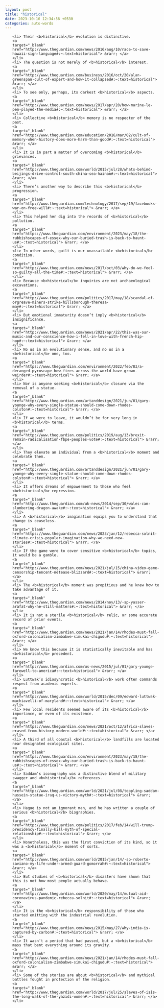 ```yaml
---
layout: post
title: "historical"
date: 2023-10-10 12:34:56 +0530
categories: auto-words
---
```

<ol>

    <li> Their <b>historical</b> evolution is distinctive.
    <a 
    target="_blank" 
    href="http://www.theguardian.com/news/2016/aug/10/race-to-save-hawaii-sign-language#:~:text=historical"> &rarr; </a>
    </li>
    <li> The question is not merely of <b>historical</b> interest.
    <a 
    target="_blank" 
    href="http://www.theguardian.com/business/2016/oct/20/alan-greenspan-cult-of-expert-and-how-it-collapsed#:~:text=historical"> &rarr; </a>
    </li>
    <li> To see only, perhaps, its darkest <b>historical</b> aspects.
    <a 
    target="_blank" 
    href="http://www.theguardian.com/news/2017/apr/20/how-marine-le-pen-played-the-media#:~:text=historical"> &rarr; </a>
    </li>
    <li> Collective <b>historical</b> memory is no respecter of the past.
    <a 
    target="_blank" 
    href="http://www.theguardian.com/education/2016/mar/02/cult-of-memory-when-history-does-more-harm-than-good#:~:text=historical"> &rarr; </a>
    </li>
    <li> It is in part a matter of overcoming <b>historical</b> grievances.
    <a 
    target="_blank" 
    href="http://www.theguardian.com/world/2015/jul/28/whats-behind-beijings-drive-control-south-china-sea-hainan#:~:text=historical"> &rarr; </a>
    </li>
    <li> There’s another way to describe this <b>historical</b> progression.
    <a 
    target="_blank" 
    href="http://www.theguardian.com/technology/2017/sep/19/facebooks-war-on-free-will#:~:text=historical"> &rarr; </a>
    </li>
    <li> This helped her dig into the records of <b>historical</b> pollution.
    <a 
    target="_blank" 
    href="https://www.theguardian.com/environment/2023/may/18/the-rubbishscapes-of-essex-why-our-buried-trash-is-back-to-haunt-us#:~:text=historical"> &rarr; </a>
    </li>
    <li> In other words, guilt is our unassailable <b>historical</b> condition.
    <a 
    target="_blank" 
    href="http://www.theguardian.com/news/2017/oct/03/why-do-we-feel-so-guilty-all-the-time#:~:text=historical"> &rarr; </a>
    </li>
    <li> Because <b>historical</b> inquiries are not archaeological excavations.
    <a 
    target="_blank" 
    href="http://www.theguardian.com/politics/2017/may/18/scandal-of-orgreave-miners-strike-hillsborough-theresa-may#:~:text=historical"> &rarr; </a>
    </li>
    <li> But emotional immaturity doesn’t imply <b>historical</b> insignificance.
    <a 
    target="_blank" 
    href="http://www.theguardian.com/news/2021/apr/22/this-was-our-music-and-our-conscience-how-i-fell-in-love-with-french-hip-hop#:~:text=historical"> &rarr; </a>
    </li>
    <li> No us in an evolutionary sense, and no us in a <b>historical</b> one, too.
    <a 
    target="_blank" 
    href="https://www.theguardian.com/environment/2022/feb/03/a-deranged-pyroscape-how-fires-across-the-world-have-grown-weirder#:~:text=historical"> &rarr; </a>
    </li>
    <li> Nor is anyone seeking <b>historical</b> closure via the removal of a statue.
    <a 
    target="_blank" 
    href="http://www.theguardian.com/artanddesign/2021/jun/01/gary-younge-why-every-single-statue-should-come-down-rhodes-colston#:~:text=historical"> &rarr; </a>
    </li>
    <li> If we were to leave, it wouldn’t be for very long in <b>historical</b> terms.
    <a 
    target="_blank" 
    href="http://www.theguardian.com/politics/2019/aug/13/brexit-remain-radicalisation-fbpe-peoples-vote#:~:text=historical"> &rarr; </a>
    </li>
    <li> They elevate an individual from a <b>historical</b> moment and celebrate them.
    <a 
    target="_blank" 
    href="http://www.theguardian.com/artanddesign/2021/jun/01/gary-younge-why-every-single-statue-should-come-down-rhodes-colston#:~:text=historical"> &rarr; </a>
    </li>
    <li> It offers dreams of empowerment to those who feel <b>historical</b> repression.
    <a 
    target="_blank" 
    href="http://www.theguardian.com/uk-news/2014/sep/30/wales-can-slumbering-dragon-awake#:~:text=historical"> &rarr; </a>
    </li>
    <li> A <b>historical</b> imagination equips you to understand that change is ceaseless.
    <a 
    target="_blank" 
    href="https://www.theguardian.com/news/2023/jan/12/rebecca-solnit-climate-crisis-popular-imagination-why-we-need-new-stories#:~:text=historical"> &rarr; </a>
    </li>
    <li> If the game were to cover sensitive <b>historical</b> topics, it would be a gamble.
    <a 
    target="_blank" 
    href="http://www.theguardian.com/news/2021/jul/15/china-video-game-censorship-tencent-netease-blizzard#:~:text=historical"> &rarr; </a>
    </li>
    <li> The <b>historical</b> moment was propitious and he knew how to take advantage of it.
    <a 
    target="_blank" 
    href="http://www.theguardian.com/news/2014/nov/13/-sp-yasser-arafat-why-he-still-matters#:~:text=historical"> &rarr; </a>
    </li>
    <li> It is not a sterile <b>historical</b> relic, or some accurate record of prior events.
    <a 
    target="_blank" 
    href="http://www.theguardian.com/news/2021/jan/14/rhodes-must-fall-oxford-colonialism-zimbabwe-simukai-chigudu#:~:text=historical"> &rarr; </a>
    </li>
    <li> We know this because it is statistically inevitable and has <b>historical</b> precedent.
    <a 
    target="_blank" 
    href="http://www.theguardian.com/us-news/2015/jul/01/gary-younge-farewell-to-america#:~:text=historical"> &rarr; </a>
    </li>
    <li> Luttwak’s idiosyncratic <b>historical</b> work often commands respect from academic experts.
    <a 
    target="_blank" 
    href="http://www.theguardian.com/world/2015/dec/09/edward-luttwak-machiavelli-of-maryland#:~:text=historical"> &rarr; </a>
    </li>
    <li> Few local residents seemed aware of its <b>historical</b> importance, or even of its existence.
    <a 
    target="_blank" 
    href="https://www.theguardian.com/news/2021/oct/12/africa-slaves-erased-from-history-modern-world#:~:text=historical"> &rarr; </a>
    </li>
    <li> A third of all coastal <b>historical</b> landfills are located near designated ecological sites.
    <a 
    target="_blank" 
    href="https://www.theguardian.com/environment/2023/may/18/the-rubbishscapes-of-essex-why-our-buried-trash-is-back-to-haunt-us#:~:text=historical"> &rarr; </a>
    </li>
    <li> Saddam’s iconography was a distinctive blend of military swagger and <b>historical</b> references.
    <a 
    target="_blank" 
    href="http://www.theguardian.com/world/2021/jul/08/toppling-saddam-hussein-statue-iraq-us-victory-myth#:~:text=historical"> &rarr; </a>
    </li>
    <li> Hague is not an ignorant man, and he has written a couple of serious <b>historical</b> biographies.
    <a 
    target="_blank" 
    href="http://www.theguardian.com/politics/2017/feb/14/will-trump-presidency-finally-kill-myth-of-special-relationship#:~:text=historical"> &rarr; </a>
    </li>
    <li> Nonetheless, this was the first conviction of its kind, so it was a <b>historical</b> moment of sorts.
    <a 
    target="_blank" 
    href="http://www.theguardian.com/world/2015/jan/14/-sp-roberto-saviano-my-life-under-armed-guard-gomorrah#:~:text=historical"> &rarr; </a>
    </li>
    <li> But studies of <b>historical</b> disasters have shown that this is not how most people actually behave.
    <a 
    target="_blank" 
    href="http://www.theguardian.com/world/2020/may/14/mutual-aid-coronavirus-pandemic-rebecca-solnit#:~:text=historical"> &rarr; </a>
    </li>
    <li> It is the <b>historical</b> responsibility of those who started emitting with the industrial revolution.
    <a 
    target="_blank" 
    href="http://www.theguardian.com/news/2015/may/27/why-india-is-captured-by-carbon#:~:text=historical"> &rarr; </a>
    </li>
    <li> It wasn’t a period that had passed, but a <b>historical</b> mass that bent everything around its gravity.
    <a 
    target="_blank" 
    href="http://www.theguardian.com/news/2021/jan/14/rhodes-must-fall-oxford-colonialism-zimbabwe-simukai-chigudu#:~:text=historical"> &rarr; </a>
    </li>
    <li> Some of the stories are about <b>historical</b> and mythical battles fought in protection of the religion.
    <a 
    target="_blank" 
    href="http://www.theguardian.com/world/2017/jul/25/slaves-of-isis-the-long-walk-of-the-yazidi-women#:~:text=historical"> &rarr; </a>
    </li>